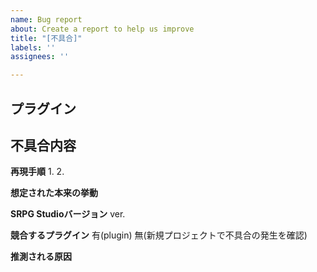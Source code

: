 ```yaml
---
name: Bug report
about: Create a report to help us improve
title: "[不具合]"
labels: ''
assignees: ''

---
```


## プラグイン



## 不具合内容



**再現手順**
1. 
2. 


**想定された本来の挙動**



**SRPG Studioバージョン**
ver.


**競合するプラグイン**
有(plugin)
無(新規プロジェクトで不具合の発生を確認)

**推測される原因**
